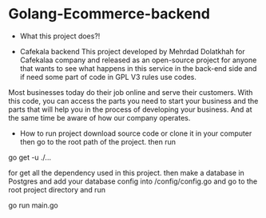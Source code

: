 # Golang-Ecommerce-backend
- What this project does?!

- Cafekala backend
This project developed by Mehrdad Dolatkhah for Cafekalaa company and released as an open-source project for anyone that wants to see what happens in this service in the back-end side and if need some part of code in GPL V3 rules use codes.


Most businesses today do their job online and serve their customers. With this code, you can access the parts you need to start your business and the parts that will help you in the process of developing your business. And at the same time be aware of how our company operates.



- How to run project
download source code or clone it in your computer then go to the root path of the project. then run 

go get -u ./...

for get all the dependency used in this project. then make a database in Postgres and add your database config into /config/config.go
and go to the root project directory and run 

go run main.go
